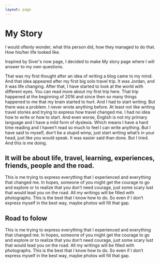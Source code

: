 ```yaml
---
layout: page
---
```


# My Story

I would oftenly wonder, what this person did, how they managed to do that. How his/her life looked like.

Inspired by Siver's now page, I decided to make My story page where I will answer to my own questions.

That was my first thought after an idea of writing a blog came to my mind. And that idea appeared after my first big solo travel trip. It was Jordan, and it was life changing. After that, I have started to look at the world with different eyes. You can read more about my first trip here.
That trip happened at the beginning of 2016 and since then so many things happened to me that my brain started to hurt. And I had to start writing.
But there was a problem. I never wrote anything before. At least not like writing travel stories and trying to express how travel changed me. I had no idea how to write or how to start. And even worse, English is not my primary language and I have a mild form of dyslexia. Which means I have a hard time reading and I haven’t read so much to feel I can write anything.
But I have said to myself, don’t be a stupid wimp, just start writing what’s in your head, just like you would speak. It was easier said than done. But I tried. And this is me doing.

## It will be about life, travel, learning, experiences, friends, people and the road.
This is me trying to express everything that I experienced and everything that changed me. In hopes, someone of you might get the courage to go and explore or to realize that you don’t need courage, just some scary lust that would lead you on the road.
All my writings will be filled with photographs. This is the best that I know how to do. So even if I don’t express myself in the best way, maybe photos will fill that gap.

## Road to folow
This is me trying to express everything that I experienced and everything that changed me. In hopes, someone of you might get the courage to go and explore or to realize that you don’t need courage, just some scary lust that would lead you on the road.
All my writings will be filled with photographs. This is the best that I know how to do. So even if I don’t express myself in the best way, maybe photos will fill that gap.
